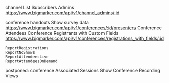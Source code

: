 channel
    List Subscribers
    Admins https://www.bigmarker.com/api/v1/channel_admins/:id

conference
    handouts
    Show survey data
    https://www.bigmarker.com/api/v1/conferences/:id/presenters
    Conference Attendees
    Conference Registrants with Custom Fields
        https://www.bigmarker.com/api/v1/conferences/registrations_with_fields/:id

    ReportRegistrations
    ReportNoShows
    ReportAttendeesLive
    ReportAttendeesOnDemand


postponed:
    conference
        Associated Sessions
        Show Conference Recording Views
